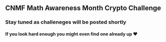 ## CNMF Math Awareness Month Crypto Challenge

### Stay tuned as challeneges will be posted shortly

#### If you look hard enough you might even find one already up ❤️
